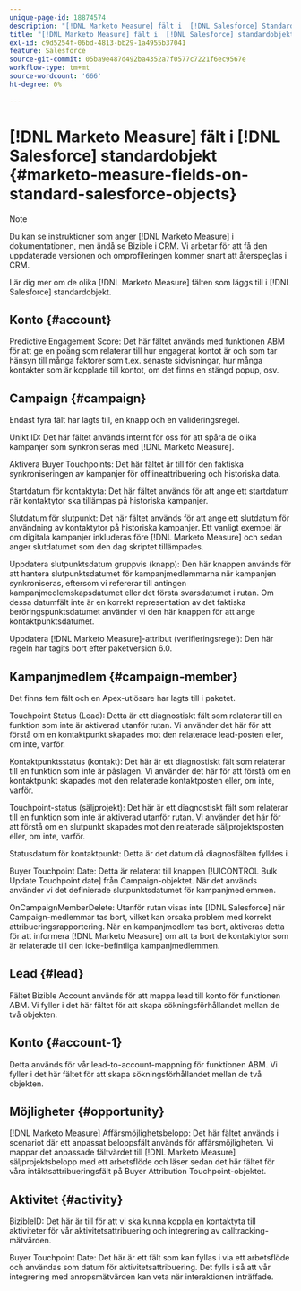 ```yaml
---
unique-page-id: 18874574
description: "[!DNL Marketo Measure] fält i  [!DNL Salesforce] Standard-objekt - [!DNL Marketo Measure]"
title: "[!DNL Marketo Measure] fält i  [!DNL Salesforce] standardobjekt"
exl-id: c9d5254f-06bd-4813-bb29-1a4955b37041
feature: Salesforce
source-git-commit: 05ba9e487d492ba4352a7f0577c7221f6ec9567e
workflow-type: tm+mt
source-wordcount: '666'
ht-degree: 0%

---
```


# [!DNL Marketo Measure] fält i [!DNL Salesforce] standardobjekt {#marketo-measure-fields-on-standard-salesforce-objects}

>[!NOTE]
>
>Du kan se instruktioner som anger [!DNL Marketo Measure] i dokumentationen, men ändå se Bizible i CRM. Vi arbetar för att få den uppdaterade versionen och omprofileringen kommer snart att återspeglas i CRM.

Lär dig mer om de olika [!DNL Marketo Measure] fälten som läggs till i [!DNL Salesforce] standardobjekt.

## Konto {#account}

Predictive Engagement Score: Det här fältet används med funktionen ABM för att ge en poäng som relaterar till hur engagerat kontot är och som tar hänsyn till många faktorer som t.ex. senaste sidvisningar, hur många kontakter som är kopplade till kontot, om det finns en stängd popup, osv.

## Campaign {#campaign}

Endast fyra fält har lagts till, en knapp och en valideringsregel.

Unikt ID: Det här fältet används internt för oss för att spåra de olika kampanjer som synkroniseras med [!DNL Marketo Measure].

Aktivera Buyer Touchpoints: Det här fältet är till för den faktiska synkroniseringen av kampanjer för offlineattribuering och historiska data.

Startdatum för kontaktyta: Det här fältet används för att ange ett startdatum när kontaktytor ska tillämpas på historiska kampanjer.

Slutdatum för slutpunkt: Det här fältet används för att ange ett slutdatum för användning av kontaktytor på historiska kampanjer. Ett vanligt exempel är om digitala kampanjer inkluderas före [!DNL Marketo Measure] och sedan anger slutdatumet som den dag skriptet tillämpades.

Uppdatera slutpunktsdatum gruppvis (knapp): Den här knappen används för att hantera slutpunktsdatumet för kampanjmedlemmarna när kampanjen synkroniseras, eftersom vi refererar till antingen kampanjmedlemskapsdatumet eller det första svarsdatumet i rutan. Om dessa datumfält inte är en korrekt representation av det faktiska beröringspunktsdatumet använder vi den här knappen för att ange kontaktpunktsdatumet.

Uppdatera [!DNL Marketo Measure]-attribut (verifieringsregel): Den här regeln har tagits bort efter paketversion 6.0.

## Kampanjmedlem {#campaign-member}

Det finns fem fält och en Apex-utlösare har lagts till i paketet.

Touchpoint Status (Lead): Detta är ett diagnostiskt fält som relaterar till en funktion som inte är aktiverad utanför rutan. Vi använder det här för att förstå om en kontaktpunkt skapades mot den relaterade lead-posten eller, om inte, varför.

Kontaktpunktsstatus (kontakt): Det här är ett diagnostiskt fält som relaterar till en funktion som inte är påslagen. Vi använder det här för att förstå om en kontaktpunkt skapades mot den relaterade kontaktposten eller, om inte, varför.

Touchpoint-status (säljprojekt): Det här är ett diagnostiskt fält som relaterar till en funktion som inte är aktiverad utanför rutan. Vi använder det här för att förstå om en slutpunkt skapades mot den relaterade säljprojektsposten eller, om inte, varför.

Statusdatum för kontaktpunkt: Detta är det datum då diagnosfälten fylldes i.

Buyer Touchpoint Date: Detta är relaterat till knappen [!UICONTROL Bulk Update Touchpoint date] från Campaign-objektet. När det används använder vi det definierade slutpunktsdatumet för kampanjmedlemmen.

OnCampaignMemberDelete: Utanför rutan visas inte [!DNL Salesforce] när Campaign-medlemmar tas bort, vilket kan orsaka problem med korrekt attribueringsrapportering. När en kampanjmedlem tas bort, aktiveras detta för att informera [!DNL Marketo Measure] om att ta bort de kontaktytor som är relaterade till den icke-befintliga kampanjmedlemmen.

## Lead {#lead}

Fältet Bizible Account används för att mappa lead till konto för funktionen ABM. Vi fyller i det här fältet för att skapa sökningsförhållandet mellan de två objekten.

## Konto {#account-1}

Detta används för vår lead-to-account-mappning för funktionen ABM. Vi fyller i det här fältet för att skapa sökningsförhållandet mellan de två objekten.

## Möjligheter {#opportunity}

[!DNL Marketo Measure] Affärsmöjlighetsbelopp: Det här fältet används i scenariot där ett anpassat beloppsfält används för affärsmöjligheten. Vi mappar det anpassade fältvärdet till [!DNL Marketo Measure] säljprojektsbelopp med ett arbetsflöde och läser sedan det här fältet för våra intäktsattribueringsfält på Buyer Attribution Touchpoint-objektet.

## Aktivitet {#activity}

BizibleID: Det här är till för att vi ska kunna koppla en kontaktyta till aktiviteter för vår aktivitetsattribuering och integrering av calltracking-mätvärden.

Buyer Touchpoint Date: Det här är ett fält som kan fyllas i via ett arbetsflöde och användas som datum för aktivitetsattribuering. Det fylls i så att vår integrering med anropsmätvärden kan veta när interaktionen inträffade.
